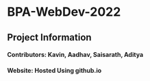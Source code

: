 # BPA-WebDev-2022
## Project Information
#### Contributors: Kavin, Aadhav, Saisarath, Aditya
#### Website: Hosted Using github.io